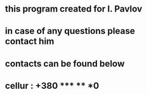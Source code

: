 # this program created for I. Pavlov 
# in case of any questions please contact him
# contacts can be found below
# cellur : +380 *** ** *0
